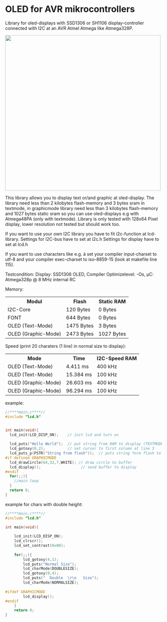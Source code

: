 # OLED for AVR mikrocontrollers
Library for oled-displays with SSD1306 or SH1106 display-controller connected with I2C at an AVR Atmel Atmega like Atmega328P.

<img src="https://github.com/Sylaina/oled-display/blob/master/oled.jpg?raw=true" width="500">

This library allows you to display text or/and graphic at oled-display.
The library need less than 2 kilobytes flash-memory and 3 bytes sram in textmode, in graphicmode library need less than 3 kilobytes flash-memory and 1027 bytes static sram so you can use oled-displays e.g with Atmega48PA (only with textmode).
Library is only tested with 128x64 Pixel display, lower resolution not tested but should work too.

If you want to use your own I2C library you have to fit i2c-function at lcd-library.
Settings for I2C-bus have to set at i2c.h
Settings for display have to set at lcd.h

If you want to use characters like e.g. ä set your compiler input-charset to utf-8 and your compiler exec-charset to iso-8859-15 (look at makefile line 115).

Testcondition: Display: SSD1306 OLED, Compiler Optimizelevel: -Os, µC: Atmega328p @ 8 MHz internal RC

Memory:
<table>
  <tr>
    <th>Modul</th>
    <th>Flash</th>
    <th>Static RAM</th>
  </tr>
  <tr>
    <td>I2C-Core</td>
    <td>120 Bytes</td>
    <td>0 Bytes</td>
  </tr>
  <tr>
    <td>FONT</td>
    <td>644 Bytes</td>
    <td>0 Bytes</td>
  </tr>
  <tr>
    <td>OLED (Text-Mode)</td>
    <td>1475 Bytes</td>
    <td>3 Bytes</td>
  </tr>
  <tr>
    <td>OLED (Graphic-Mode)</td>
    <td>2473 Bytes</td>
    <td>1027 Bytes</td>
  </tr>
 </table>
  
  

Speed (print 20 charaters (1 line) in normal size to display):

<table>
  <tr>
    <th>Mode</th>
    <th>Time</th>
    <th>I2C-Speed RAM</th>
  </tr>
  <tr>
    <td>OLED (Text-Mode)</td>
    <td>4.411 ms</td>
    <td>400 kHz</td>
  </tr>
  <tr>
    <td>OLED (Text-Mode)</td>
    <td>15.384 ms</td>
    <td>100 kHz</td>
  </tr>
  <tr>
    <td>OLED (Graphic-Mode)</td>
    <td>26.603 ms</td>
    <td>400 kHz</td>
  </tr>
  <tr>
    <td>OLED (Graphic-Mode)</td>
    <td>96.294 ms</td>
    <td>100 kHz</td>
  </tr>
 </table>


example:

```c
//****main.c****//
#include "lcd.h"


int main(void){
  lcd_init(LCD_DISP_ON);    // init lcd and turn on
  
  lcd_puts("Hello World");  // put string from RAM to display (TEXTMODE) or buffer (GRAPHICMODE)
  lcd_gotoxy(0,2);          // set cursor to first column at line 3
  lcd_puts_p(PSTR("String from flash"));  // puts string form flash to display (TEXTMODE) or buffer (GRAPHICMODE)
#if defined GRAPHICMODE
  lcd_drawCircle(64,32,7,WHITE); // draw circle to buffer
  lcd_display();                  // send buffer to display
#endif
  for(;;){
    //main loop
  }
  return 0;
}
```
example for chars with double height:
```c
//****main.c****//
#include "lcd.h"

int main(void){
    
    lcd_init(LCD_DISP_ON);
    lcd_clrscr();
    lcd_set_contrast(0x00);
    
    for(;;){
        lcd_gotoxy(4,1);
        lcd_puts("Normal Size");
        lcd_charMode(DOUBLESIZE);
        lcd_gotoxy(0,4);
        lcd_puts("  Double  \r\n   Size");
        lcd_charMode(NORMALSIZE);
        
#ifdef GRAPHICMODE
        lcd_display();
#endif
    }
    return 0;
}
